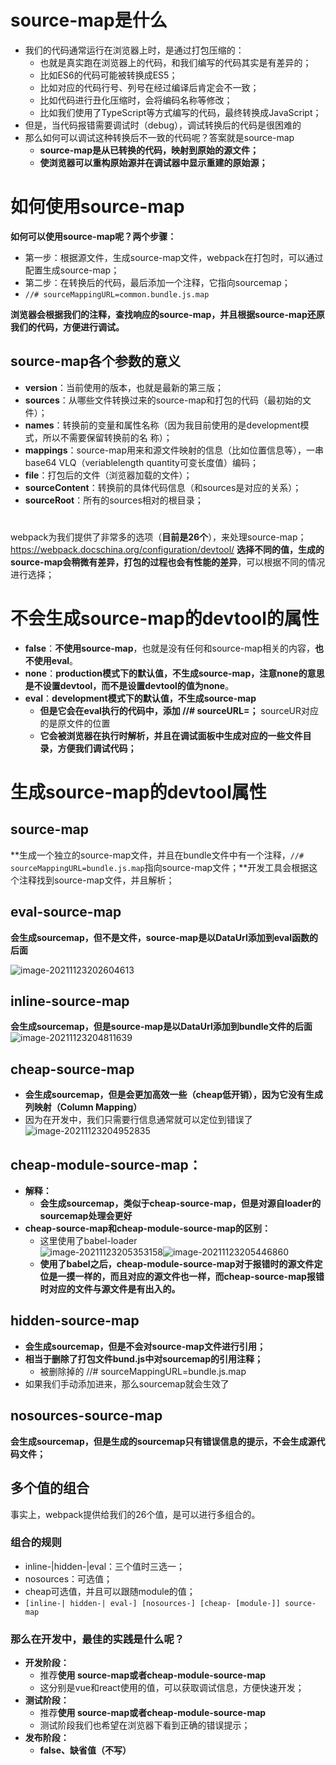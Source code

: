 # source-map是什么

* 我们的代码通常运行在浏览器上时，是通过打包压缩的： 
  * 也就是真实跑在浏览器上的代码，和我们编写的代码其实是有差异的； 
  * 比如ES6的代码可能被转换成ES5； 
  * 比如对应的代码行号、列号在经过编译后肯定会不一致； 
  * 比如代码进行丑化压缩时，会将编码名称等修改；
  * 比如我们使用了TypeScript等方式编写的代码，最终转换成JavaScript；
* 但是，当代码报错需要调试时（debug），调试转换后的代码是很困难的 
* 那么如何可以调试这种转换后不一致的代码呢？答案就是source-map 
  * **source-map是从已转换的代码，映射到原始的源文件；** 
  * **使浏览器可以重构原始源并在调试器中显示重建的原始源；**



# 如何使用source-map

 **如何可以使用source-map呢？两个步骤：**

* 第一步：根据源文件，生成source-map文件，webpack在打包时，可以通过配置生成source-map； 
* 第二步：在转换后的代码，最后添加一个注释，它指向sourcemap；
* `//# sourceMappingURL=common.bundle.js.map`

**浏览器会根据我们的注释，查找响应的source-map，并且根据source-map还原我们的代码，方便进行调试。**

## source-map各个参数的意义

* **version**：当前使用的版本，也就是最新的第三版； 
* **sources**：从哪些文件转换过来的source-map和打包的代码（最初始的文件）； 
* **names**：转换前的变量和属性名称（因为我目前使用的是development模式，所以不需要保留转换前的名 称）； 
* **mappings**：source-map用来和源文件映射的信息（比如位置信息等），一串base64 VLQ（veriablelength quantity可变长度值）编码； 
* **file**：打包后的文件（浏览器加载的文件）； 
* **sourceContent**：转换前的具体代码信息（和sources是对应的关系）； 
* **sourceRoot**：所有的sources相对的根目录；



# 

webpack为我们提供了非常多的选项（**目前是26个**），来处理source-map； 
https://webpack.docschina.org/configuration/devtool/ 
**选择不同的值，生成的source-map会稍微有差异，打包的过程也会有性能的差异**，可以根据不同的情况进行选择；

# 不会生成source-map的devtool的属性

* **false**：**不使用source-map**，也就是没有任何和source-map相关的内容，**也不使用eval**。 
* **none**：**production模式下的默认值，不生成source-map，注意none的意思是不设置devtool，而不是设置devtool的值为none**。 
* **eval**：**development模式下的默认值，不生成source-map** 
  * **但是它会在eval执行的代码中，添加 //# sourceURL=；** sourceUR对应的是原文件的位置
  * **它会被浏览器在执行时解析，并且在调试面板中生成对应的一些文件目录，方便我们调试代码；**



# 生成source-map的devtool属性

## source-map

**生成一个独立的source-map文件，并且在bundle文件中有一个注释，`//# sourceMappingURL=bundle.js.map`指向source-map文件；**开发工具会根据这个注释找到source-map文件，并且解析；



## **eval-source-map**

**会生成sourcemap，但不是文件，source-map是以DataUrl添加到eval函数的后面**

![image-20211123202604613](image-20211123202604613.png)



## inline-source-map

**会生成sourcemap，但是source-map是以DataUrl添加到bundle文件的后面**<br>![image-20211123204811639](image-20211123204811639.png)



## cheap-source-map

* **会生成sourcemap，但是会更加高效一些（cheap低开销），因为它没有生成列映射（Column Mapping）**
* 因为在开发中，我们只需要行信息通常就可以定位到错误了<br>![image-20211123204952835](image-20211123204952835.png)



## cheap-module-source-map：

* **解释：**
  * **会生成sourcemap，类似于cheap-source-map，但是对源自loader的sourcemap处理会更好**
* **cheap-source-map和cheap-module-source-map的区别：**
  * 这里使用了babel-loader<br>![image-20211123205353158](image-20211123205353158.png)![image-20211123205446860](image-20211123205446860.png)
  * **使用了babel之后，cheap-module-source-map对于报错时的源文件定位是一摸一样的，而且对应的源文件也一样，而cheap-source-map报错时对应的文件与源文件是有出入的。**



## hidden-source-map

* **会生成sourcemap，但是不会对source-map文件进行引用；** 
* **相当于删除了打包文件bund.js中对sourcemap的引用注释；**
  * 被删除掉的 //# sourceMappingURL=bundle.js.map
* 如果我们手动添加进来，那么sourcemap就会生效了



## nosources-source-map

​	**会生成sourcemap，但是生成的sourcemap只有错误信息的提示，不会生成源代码文件；**



## 多个值的组合

事实上，webpack提供给我们的26个值，是可以进行多组合的。

### 组合的规则

* inline-|hidden-|eval：三个值时三选一； 
* nosources：可选值； 
* cheap可选值，并且可以跟随module的值；
* `[inline-| hidden-| eval-] [nosources-] [cheap- [module-]] source-map`

### 那么在开发中，最佳的实践是什么呢？

* **开发阶段：**
  * 推荐**使用 source-map或者cheap-module-source-map** 
  * 这分别是vue和react使用的值，可以获取调试信息，方便快速开发； 
* **测试阶段：**
  * 推荐**使用 source-map或者cheap-module-source-map** 
  * 测试阶段我们也希望在浏览器下看到正确的错误提示； 
* **发布阶段：**
  * **false、缺省值（不写）**